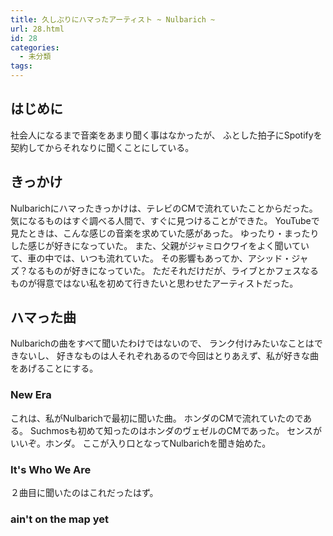 ```yaml
---
title: 久しぶりにハマったアーティスト ~ Nulbarich ~
url: 28.html
id: 28
categories:
  - 未分類
tags:
---
```


はじめに
----

社会人になるまで音楽をあまり聞く事はなかったが、 ふとした拍子にSpotifyを契約してからそれなりに聞くことにしている。

きっかけ
----

Nulbarichにハマったきっかけは、テレビのCMで流れていたことからだった。 気になるものはすぐ調べる人間で、すぐに見つけることができた。 YouTubeで見たときは、こんな感じの音楽を求めていた感があった。 ゆったり・まったりした感じが好きになっていた。 また、父親がジャミロクワイをよく聞いていて、車の中では、いつも流れていた。 その影響もあってか、アシッド・ジャズ？なるものが好きになっていた。 ただそれだけだが、ライブとかフェスなるものが得意ではない私を初めて行きたいと思わせたアーティストだった。

ハマった曲
-----

Nulbarichの曲をすべて聞いたわけではないので、 ランク付けみたいなことはできないし、 好きなものは人それぞれあるので今回はとりあえず、私が好きな曲をあげることにする。

### New Era

これは、私がNulbarichで最初に聞いた曲。 ホンダのCMで流れていたのである。 Suchmosも初めて知ったのはホンダのヴェゼルのCMであった。 センスがいいぞ。ホンダ。 ここが入り口となってNulbarichを聞き始めた。

### It's Who We Are

２曲目に聞いたのはこれだったはず。

### ain't on the map yet